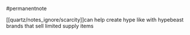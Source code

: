 #permanentnote 

[[quartz/notes_ignore/scarcity]]can help create hype like with hypebeast brands that sell limited supply items